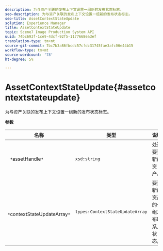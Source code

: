 ```yaml
---
description: 为与资产关联的发布上下文设置一组新的发布状态标志。
seo-description: 为与资产关联的发布上下文设置一组新的发布状态标志。
seo-title: AssetContextStateUpdate
solution: Experience Manager
title: AssetContextStateUpdate
topic: Scene7 Image Production System API
uuid: 74bc693f-1ce9-4dcf-92f5-1177668ea3ef
translation-type: tm+mt
source-git-commit: 7bc7b3a86fbcdc57cfdc31745fae3afc06e44b15
workflow-type: tm+mt
source-wordcount: '78'
ht-degree: 5%

---
```



# AssetContextStateUpdate{#assetcontextstateupdate}

为与资产关联的发布上下文设置一组新的发布状态标志。

**参数**

| 名称 | 类型 | 说明 |
|---|---|---|
| ` *`assetHandle`*` | `xsd:string` | 处理要更新的资产。 |
| ` *`contextStateUpdateArray`*` | `types:ContextStateUpdateArray` | 要更新的资产的一组发布联系人状态。 |

